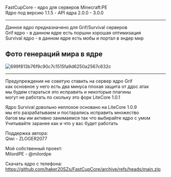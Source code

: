 FastCupCore - ядро для серверов Minecraft:PE                      
Ядро под версию 1.1.5 - API ядра 2.0.0 - 3.0.0                           

-------------

Данное ядро предназначено для Grif/Survival серверов                                        
Grif ядро - в данном ядре есть поршни хорошая оптимизация                                          
Survival ядро - в данном ядре есть мобы и портал в эндер мир          

Фото генераций мира в ядре
-------------

![699f813b76f9c90c7c1515fa9d6250a2567c632c](https://user-images.githubusercontent.com/79506370/197186274-670128c3-5c60-4215-8ff4-eb26c72fd57b.jpeg)

-------------

Предупреждения не советую ставить на сервер ядро Grif                                                                
как основное у него есть два минуса плохая защита от ддос атак                                              
мы будем стараться это исправить и некоторые плагины                                          
могут не работать по скольку это форк LiteCore 1.0.1                             

Ядро Survival довольно неплохое основано на LiteCore 1.0.9                                                           
мы его разрабатываем и постарались исправить множество                                   
багов мы им активно занимаемся так что выбирайте ядро с умом                                                
Учитывайте заранее как и что у вас будет работать 

Поддержка автора:                                                                                   
 Qiwi - ZLOGER2077                                                                                                                                   
  
Мой собственный проект:                                           
 MilordPE - @milordpe                                              
 
Скачать ядро с телефона:                                                                                
https://github.com/haker20SZs/FastCupCore/archive/refs/heads/main.zip
